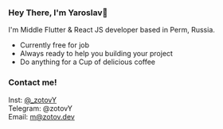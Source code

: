 ### Hey There, I'm Yaroslav👋

I'm Middle Flutter & React JS developer based in Perm, Russia.

-   Currently free for job
-   Always ready to help you building your project
-   Do anything for a Cup of delicious coffee

### Contact me!

Inst: [@_zotovY](https://www.instagram.com/_zotovY/)   
Telegram: @zotovY   
Email: m@zotov.dev    
